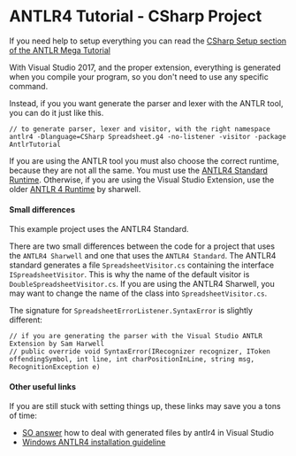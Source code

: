 # ANTLR4 Tutorial - CSharp Project

If you need help to setup everything you can read the [CSharp Setup section of the ANTLR Mega Tutorial](https://tomassetti.me/antlr-mega-tutorial/#csharp-setup)

With Visual Studio 2017, and the proper extension, everything is generated when you compile your program, so you don't need to use any specific command.

Instead, if you you want generate the parser and lexer with the ANTLR tool, you can do it just like this.

```
// to generate parser, lexer and visitor, with the right namespace
antlr4 -Dlanguage=CSharp Spreadsheet.g4 -no-listener -visitor -package AntlrTutorial
```

If you are using the ANTLR tool you must also choose the correct runtime, because  they are not all the same. You must use the [ANTLR4 Standard Runtime](https://www.nuget.org/packages/Antlr4.Runtime.Standard/). Otherwise, if you are using the Visual Studio Extension, use the older [ANTLR 4 Runtime](https://www.nuget.org/packages/Antlr4.Runtime/) by sharwell.

#### Small differences

This example project uses the ANTLR4 Standard.

There are two small differences between the code for a project that uses the `ANTLR4 Sharwell` and one that uses the `ANTLR4 Standard`. The ANTLR4 standard generates a file `SpreadsheetVisitor.cs` containing the interface `ISpreadsheetVisitor`. This is why the name of the default visitor is `DoubleSpreadsheetVisitor.cs`. If you are using the ANTLR4 Sharwell, you may want to change the name of the class into `SpreadsheetVisitor.cs`.

The signature for `SpreadsheetErrorListener.SyntaxError` is slightly different:

```
// if you are generating the parser with the Visual Studio ANTLR Extension by Sam Harwell
// public override void SyntaxError(IRecognizer recognizer, IToken offendingSymbol, int line, int charPositionInLine, string msg, RecognitionException e)
```

#### Other useful links

If you are still stuck with setting things up, these links may save you a tons of time:

- [SO answer](https://stackoverflow.com/a/23313015/290460) how to deal with generated files by antlr4 in Visual Studio
- [Windows ANTLR4 installation guideline](https://levlaz.org/setting-up-antlr4-on-windows/)
